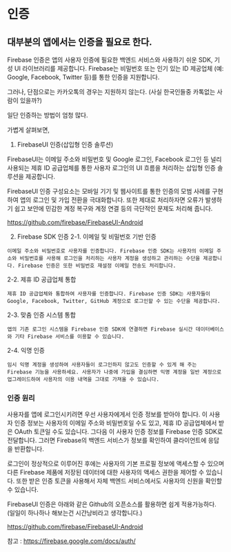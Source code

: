 # 인증

## 대부분의 앱에서는 인증을 필요로 한다.

Firebase 인증은 앱의 사용자 인증에 필요한 백엔드 서비스와 사용하기 쉬운 SDK, 기성 UI 라이브러리를 제공합니다. Firebase는 비밀번호 또는 인기 있는 ID 제공업체 (예: Google, Facebook, Twitter 등)를 통한 인증을 지원합니다.

그러나, 단점으로는 카카오톡의 경우는 지원하지 않는다. (사실 한국인들중 카톡없는 사람이 있을까?)

일단 인증하는 방법이 엄청 많다.

가볍게 살펴보면,

1. FirebaseUI 인증(삽입형 인증 솔루션)

FirebaseUI는 이메일 주소와 비밀번호 및 Google 로그인, Facebook 로그인 등 널리 사용되는 제휴 ID 공급업체를 통한 사용자 로그인의 UI 흐름을 처리하는 삽입형 인증 솔루션을 제공합니다.

FirebaseUI 인증 구성요소는 모바일 기기 및 웹사이트를 통한 인증의 모범 사례를 구현하여 앱의 로그인 및 가입 전환을 극대화합니다. 또한 제대로 처리하자면 오류가 발생하기 쉽고 보안에 민감한 계정 복구와 계정 연결 등의 극단적인 문제도 처리해 줍니다.

https://github.com/firebase/FirebaseUI-Android

2. Firebase SDK 인증
   2-1. 이메일 및 비밀번호 기반 인증

```
이메일 주소와 비밀번호로 사용자를 인증합니다. Firebase 인증 SDK는 사용자의 이메일 주소와 비밀번호를 사용해 로그인을 처리하는 사용자 계정을 생성하고 관리하는 수단을 제공합니다. Firebase 인증은 또한 비밀번호 재설정 이메일 전송도 처리합니다.
```
  2-2. 제휴 ID 공급업체 통합
```
제휴 ID 공급업체와 통합하여 사용자를 인증합니다. Firebase 인증 SDK는 사용자들이 Google, Facebook, Twitter, GitHub 계정으로 로그인할 수 있는 수단을 제공합니다.
```
2-3. 맞춤 인증 시스템 통합

```
앱의 기존 로그인 시스템을 Firebase 인증 SDK에 연결하면 Firebase 실시간 데이터베이스와 기타 Firebase 서비스를 이용할 수 있습니다.
```
2-4. 익명 인증
```
임시 익명 계정을 생성하여 사용자들이 로그인하지 않고도 인증할 수 있게 해 주는 Firebase 기능을 사용하세요. 사용자가 나중에 가입을 결심하면 익명 계정을 일반 계정으로 업그레이드하여 사용자의 이용 내역을 그대로 가져올 수 있습니다.
```

###  인증 원리

 사용자를 앱에 로그인시키려면 우선 사용자에게서 인증 정보를 받아야 합니다. 이 사용자 인증 정보는 사용자의 이메일 주소와 비밀번호일 수도 있고, 제휴 ID 공급업체에서 받은 OAuth 토큰일 수도 있습니다. 그다음 이 사용자 인증 정보를 Firebase 인증 SDK로 전달합니다. 그러면 Firebase의 백엔드 서비스가 정보를 확인하여 클라이언트에 응답을 반환합니다.

로그인이 정상적으로 이루어진 후에는 사용자의 기본 프로필 정보에 액세스할 수 있으며 다른 Firebase 제품에 저장된 데이터에 대한 사용자의 액세스 권한을 제어할 수 있습니다. 또한 받은 인증 토큰을 사용해서 자체 백엔드 서비스에서도 사용자의 신원을 확인할 수 있습니다.


 FirebaseUI 인증은 아래와 같은 Github의 오픈소스를 활용하면 쉽게 적용가능하다. (일일이 하나하나 해보는건 시간낭비라고 생각합니다.)

 https://github.com/firebase/FirebaseUI-Android

 참고 : https://firebase.google.com/docs/auth/
